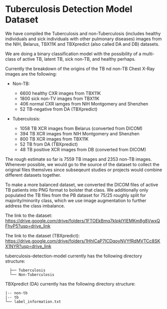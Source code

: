 # Tuberculosis Detection Model Dataset

We have compiled the Tuberculosis and non-Tuberculosis (includes healthy individuals and sick individuals with other pulmonary diseases) images from the NIH, Belarus, TBX11K and TBXpredict (also called DA and DB) datasets.

We are doing a binary classification model with the possibility of a multi-class of active TB, latent TB, sick non-TB, and healthy perhaps.

Currently the breakdown of the origins of the TB nd non-TB Chest X-Ray images are the following:

- Non-TB:
  - 6600 healthy CXR images from TBX11K
  - 1800 sick non-TV images from TBX11K
  - 406 normal CXR iamges from NIH Montgomery and Shenzhen
  - 52 TB-negative from DA (TBXpredict)

- Tuberculosis:
  - 1058 TB XCR images from Belarus (converted from DICOM)
  - 394 TB XCR images from NIH Montgomery and Shenzhen
  - 800 TB XCR images from TBX11K
  - 52 TB from DA (TBXpredict)
  - 48 TB positive XCR images from DB (converted from DICOM)

The rough estimate so far is 7559 TB images and 2353 non-TB images. Whenever possible, we would go to the source of the dataset to collect the original files themslves since subseqeunt studies or projects would combine different datasets together.

To make a more balanced dataset, we converted the DICOM files of active TB patients into PNG format to bolster that class. We additionally only populated the TB files from the PB dataset for 75/25 roughly split for majority/minority class, which we use image augmentation to further address the class imbalance.

The link to the dataset: https://drive.google.com/drive/folders/1FTOEkBmq7kIpklYlEMKm8g8VwxQFhvP5?usp=drive_link

The link to the dataset (TBXpredict): https://drive.google.com/drive/folders/1HhICaP7ICDqoyNVYfRdMVTCc8SKX1NYR?usp=drive_link

tuberculosis-detection-model currently has the following directory structure:

  ```
	├── Tuberculosis 
	└── Non-Tuberculosis
  ```

TBXpredict (DA) currently has the following directory structure:

```
|-- non-tb
|-- tb
└── label_information.txt
```

